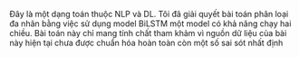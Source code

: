Đây là một dạng toán thuộc NLP và DL.
Tôi đã giải quyết bài toán phân loại đa nhãn bằng việc sử dụng model BiLSTM một model có khả năng chạy hai chiều.
Bài toán này chỉ mang tính chất tham khảm vì nguồn dữ liệu của bài này hiện tại chưa được chuẩn hóa hoàn toàn còn một số sai sót nhất định
